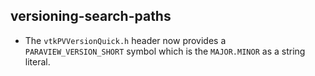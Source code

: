 ## versioning-search-paths

* The `vtkPVVersionQuick.h` header now provides a `PARAVIEW_VERSION_SHORT`
  symbol which is the `MAJOR.MINOR` as a string literal.
